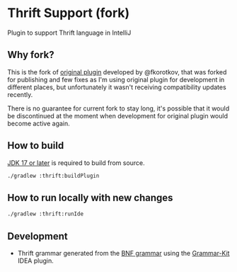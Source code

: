 # Thrift Support (fork)

Plugin to support Thrift language in IntelliJ

## Why fork?

This is the fork of [original plugin](https://github.com/fkorotkov/intellij-thrift) developed by @fkorotkov, that 
was forked for publishing and few fixes as I'm using original plugin for development in different places, 
but unfortunately it wasn't receiving compatibility updates recently.

There is no guarantee for current fork to stay long, it's possible that it would be discontinued at the moment
when development for original plugin would become active again.

## How to build

[JDK 17 or later](https://adoptium.net/) is required to build from source.

```bash
./gradlew :thrift:buildPlugin
```

## How to run locally with new changes

```bash
./gradlew :thrift:runIde
```

## Development

 - Thrift grammar generated from the [BNF grammar](./thrift/src/main/grammar/Thrift.bnf) using
the [Grammar-Kit](https://github.com/JetBrains/Grammar-Kit) IDEA plugin.
